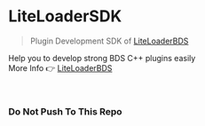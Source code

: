 # LiteLoaderSDK
> Plugin Development SDK of [LiteLoaderBDS](https://github.com/LiteLDev/LiteLoaderBDS)  

Help you to develop strong BDS C++ plugins easily  
More Info 👉 [LiteLoaderBDS](https://github.com/LiteLDev/LiteLoaderBDS)  

<br>

### Do Not Push To This Repo
